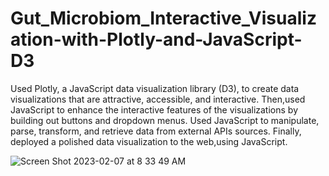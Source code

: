 # Gut_Microbiom_Interactive_Visualization-with-Plotly-and-JavaScript-D3

Used Plotly, a JavaScript data visualization library (D3), to create data visualizations that are attractive, accessible, and interactive.
Then,used JavaScript to enhance the interactive features of the visualizations by building out buttons and dropdown menus.
Used JavaScript to manipulate, parse, transform, and retrieve data from external APIs sources. 
Finally, deployed a polished data visualization to the web,using JavaScript.

![Screen Shot 2023-02-07 at 8 33 49 AM](https://user-images.githubusercontent.com/113545468/217259041-e8164b7f-652c-439b-b9fb-db00b727023f.png)

